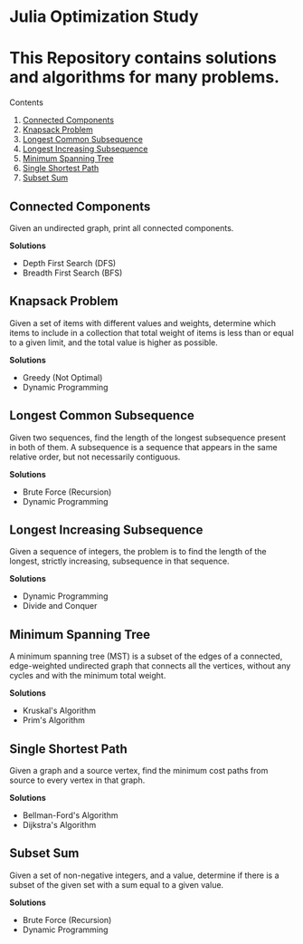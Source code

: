 # Julia Optimization Study

# This Repository contains solutions and algorithms for many problems.

Contents
1. [Connected Components](#connectedcomponents)
2. [Knapsack Problem](#knapsack)
3. [Longest Common Subsequence](#LCS)
4. [Longest Increasing Subsequence](#LIS)
5. [Minimum Spanning Tree](#MST)
6. [Single Shortest Path](#SSP)
7. [Subset Sum](#subsetsum)


<!-- ######### CONNECTED COMPONENTS ######### -->
<a name="connectedcomponents"></a>

## Connected Components

<p>Given an undirected graph, print all connected components.</p>

**Solutions**
* Depth First Search (DFS)
* Breadth First Search (BFS)

<!-- ######### KNAPSACK PROBLEM ######### -->
<a name="knapsack"></a>

## Knapsack Problem

<p>Given a set of items with different values and weights, determine which items to include in a collection that total weight of items is less than or equal to a given limit, and the total value is higher as possible.</p>

**Solutions**
* Greedy (Not Optimal)
* Dynamic Programming

<!-- ######### LONGEST COMMON SUBSEQUENCE PROBLEM ######### -->
<a name="LCS"></a>

## Longest Common Subsequence

<p>Given two sequences, find the length of the longest subsequence present in both of them. A subsequence is a sequence that appears in the same relative order, but not necessarily contiguous.</p>

**Solutions**
* Brute Force (Recursion)
* Dynamic Programming

<!-- ######### LONGEST INCREASING SUBSEQUENCE PROBLEM ######### -->
<a name="LIS"></a>

## Longest Increasing Subsequence

<p>Given a sequence of integers, the problem is to find the length of the longest, strictly increasing, subsequence in that sequence.</p>

**Solutions**
* Dynamic Programming
* Divide and Conquer

<!-- ######### MINIMUM SPANNING TREE PROBLEM ######### -->
<a name="MST"></a>

## Minimum Spanning Tree

<p>A minimum spanning tree (MST) is a subset of the edges of a connected, edge-weighted undirected graph that connects all the vertices, without any cycles and with the minimum total weight.</p>

**Solutions**
* Kruskal's Algorithm
* Prim's Algorithm

<!-- ######### SINGLE SHORTEST PATH PROBLEM ######### -->
<a name="SSP"></a>

## Single Shortest Path

<p>Given a graph and a source vertex, find the minimum cost paths from source to every vertex in that graph.</p>

**Solutions**
* Bellman-Ford's Algorithm
* Dijkstra's Algorithm

## Subset Sum

<p>Given a set of non-negative integers, and a value, determine if there is a subset of the given set with a sum equal to a given value.</p>

**Solutions**
* Brute Force (Recursion)
* Dynamic Programming